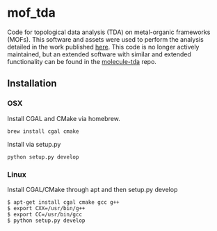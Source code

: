 # mof_tda

Code for topological data analysis (TDA) on metal-organic frameworks (MOFs).
This software and assets were used to perform the analysis detailed in the work
published [here](https://arxiv.org/abs/2010.00532).  This code is no longer actively 
maintained, but an extended software with similar and extended functionality 
can be found in the [molecule-tda](https://github.com/a1k12/molecule-tda) repo.


## Installation

### OSX
Install CGAL and CMake via homebrew.
```angular2
brew install cgal cmake
```

Install via setup.py

```angular2
python setup.py develop
```

### Linux

Install CGAL/CMake through apt and then setup.py develop

```angular2
$ apt-get install cgal cmake gcc g++
$ export CXX=/usr/bin/g++
$ export CC=/usr/bin/gcc
$ python setup.py develop
```